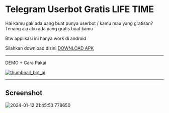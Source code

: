 # Telegram Userbot Gratis LIFE TIME

Hai kamu gak ada uang buat punya userbot / kamu mau yang gratisan?
Tenang aja aku ada yang gratis buat kamu

Btw applikasi ini hanya work di android

Silahkan download disini [DOWNLOAD APK](https://github.com/azkadev/telegram_userbot_gratis/releases/download/latest/app-release.apk)

--- 

DEMO + Cara Pakai

 [![thumbnail_bot_ai](https://img.youtube.com/vi/ltJv2P99Yuc/maxresdefault.jpg)](https://www.youtube.com/watch?v=ltJv2P99Yuc)

---
## Screenshot

![2024-01-12 21:45:53 778650](https://github.com/azkadev/telegram_userbot_gratis/assets/82513502/6fcee061-bac5-43ed-85e9-0874de748b32)
